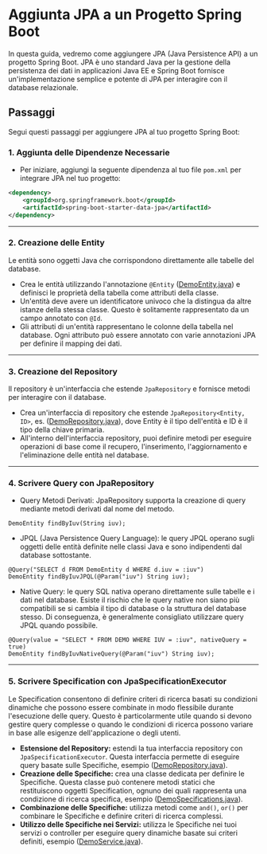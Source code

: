 
# Aggiunta JPA a un Progetto Spring Boot
In questa guida, vedremo come aggiungere JPA (Java Persistence API) a un progetto Spring Boot. JPA è uno standard Java per la gestione della persistenza dei dati in applicazioni Java EE e Spring Boot fornisce un'implementazione semplice e potente di JPA per interagire con il database relazionale.

## Passaggi

Segui questi passaggi per aggiungere JPA al tuo progetto Spring Boot:

### 1. Aggiunta delle Dipendenze Necessarie

- Per iniziare, aggiungi la seguente dipendenza al tuo file `pom.xml` per integrare JPA nel tuo progetto:

```xml
<dependency>
    <groupId>org.springframework.boot</groupId>
    <artifactId>spring-boot-starter-data-jpa</artifactId>
</dependency>
```
***
### 2. Creazione delle Entity
Le entità sono oggetti Java che corrispondono direttamente alle tabelle del database.
 
- Crea le entità utilizzando l'annotazione `@Entity` ([DemoEntity.java](src%2Fmain%2Fjava%2Feu%2Ftasgroup%2Fspringbootguide%2Fentity%2FDemoEntity.java)) e definisci le proprietà della tabella come attributi della classe.
- Un'entità deve avere un identificatore univoco che la distingua da altre istanze della stessa classe. Questo è solitamente rappresentato da un campo annotato con `@Id`.
-  Gli attributi di un'entità rappresentano le colonne della tabella nel database. Ogni attributo può essere annotato con varie annotazioni JPA per definire il mapping dei dati.
***
### 3. Creazione del Repository
Il repository è un'interfaccia che estende `JpaRepository` e fornisce metodi per interagire con il database.

- Crea un'interfaccia di repository che estende `JpaRepository<Entity, ID>`, es. ([DemoRepository.java](src%2Fmain%2Fjava%2Feu%2Ftasgroup%2Fspringbootguide%2Frepository%2FDemoRepository.java)), dove Entity è il tipo dell'entità e ID è il tipo della chiave primaria.
- All'interno dell'interfaccia repository, puoi definire metodi per eseguire operazioni di base come il recupero, l'inserimento, l'aggiornamento e l'eliminazione delle entità nel database.
***
### 4. Scrivere Query con JpaRepository

- Query Metodi Derivati: JpaRepository supporta la creazione di query mediante metodi derivati dal nome del metodo.

```
DemoEntity findByIuv(String iuv);
```

- JPQL (Java Persistence Query Language): le query JPQL operano sugli oggetti delle entità definite nelle classi Java e sono indipendenti dal database sottostante.

```
@Query("SELECT d FROM DemoEntity d WHERE d.iuv = :iuv")
DemoEntity findByIuvJPQL(@Param("iuv") String iuv);
```

- Native Query: le query SQL nativa operano direttamente sulle tabelle e i dati nel database. Esiste il rischio che le query native non siano più compatibili se si cambia il tipo di database o la struttura del database stesso. Di conseguenza, è generalmente consigliato utilizzare query JPQL quando possibile.
 
```
@Query(value = "SELECT * FROM DEMO WHERE IUV = :iuv", nativeQuery = true)
DemoEntity findByIuvNativeQuery(@Param("iuv") String iuv);
```
***
### 5. Scrivere Specification con JpaSpecificationExecutor
Le Specification consentono di definire criteri di ricerca basati su condizioni dinamiche che possono essere combinate in modo flessibile durante l'esecuzione delle query.
Questo è particolarmente utile quando si devono gestire query complesse o quando le condizioni di ricerca possono variare in base alle esigenze dell'applicazione o degli utenti.

- **Estensione del Repository:** estendi la tua interfaccia repository con `JpaSpecificationExecutor`. Questa interfaccia permette di eseguire query basate sulle Specifiche, esempio ([DemoRepository.java](src%2Fmain%2Fjava%2Feu%2Ftasgroup%2Fspringbootguide%2Frepository%2FDemoRepository.java)).
- **Creazione delle Specifiche:** crea una classe dedicata per definire le Specifiche. Questa classe può contenere metodi statici che restituiscono oggetti Specification<T>, ognuno dei quali rappresenta una condizione di ricerca specifica, esempio ([DemoSpecifications.java](src%2Fmain%2Fjava%2Feu%2Ftasgroup%2Fspringbootguide%2Frepository%2Fspecification%2FDemoSpecifications.java)).
- **Combinazione delle Specifiche:** utilizza metodi come `and()`, `or()` per combinare le Specifiche e definire criteri di ricerca complessi.
- **Utilizzo delle Specifiche nei Servizi:** utilizza le Specifiche nei tuoi servizi o controller per eseguire query dinamiche basate sui criteri definiti, esempio ([DemoService.java](src%2Fmain%2Fjava%2Feu%2Ftasgroup%2Fspringbootguide%2Fservice%2FDemoService.java)).